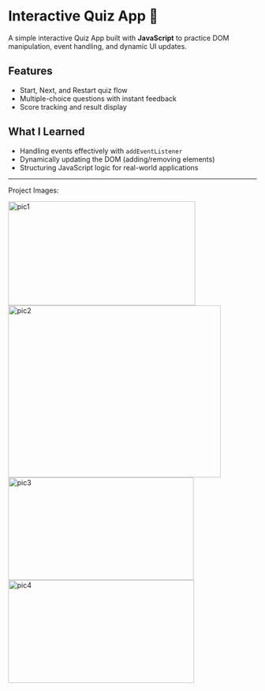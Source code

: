 # Interactive Quiz App 📝

A simple interactive Quiz App built with **JavaScript** to practice DOM manipulation, event handling, and dynamic UI updates.  

## Features
- Start, Next, and Restart quiz flow  
- Multiple-choice questions with instant feedback  
- Score tracking and result display  

## What I Learned
- Handling events effectively with `addEventListener`  
- Dynamically updating the DOM (adding/removing elements)  
- Structuring JavaScript logic for real-world applications  

---
Project Images:

<img width="379" height="211" alt="pic1" src="https://github.com/user-attachments/assets/74219748-0fb8-4dc6-bae5-e986a63cba93" />

<img width="431" height="349" alt="pic2" src="https://github.com/user-attachments/assets/29e23f2a-5b8a-429d-b4be-c1124270bfa7" />

<img width="376" height="208" alt="pic3" src="https://github.com/user-attachments/assets/d824d35f-b773-41de-ae89-e15c6a7f13b6" />

<img width="377" height="209" alt="pic4" src="https://github.com/user-attachments/assets/e6a15820-49b3-48cb-b0ea-88154f5feeb0" />
